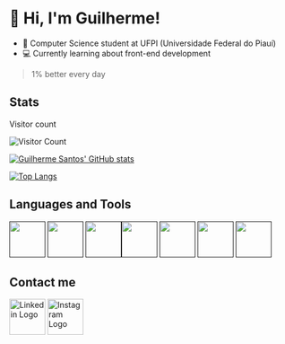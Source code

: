 # 👋 Hi, I'm Guilherme!

 - :blue_book: Computer Science student at UFPI (Universidade Federal do Piauí)
 - :computer: Currently learning about front-end development
 
> 1% better every day

## Stats

Visitor count

![Visitor Count](https://profile-counter.glitch.me/{guisantosfr}/count.svg)

[![Guilherme Santos' GitHub stats](https://github-readme-stats.vercel.app/api?username=guisantosfr&count_private=true&show_icons=true&theme=algolia&bg_color=111)](https://github.com/guisantosfr/github-readme-stats)

[![Top Langs](https://github-readme-stats.vercel.app/api/top-langs/?username=guisantosfr&layout=compact)](https://github.com/guisantosfr/github-readme-stats)


## Languages and Tools
[<img height="64px" src="https://cdn.svgporn.com/logos/c.svg">]() [<img height="64px" src="https://cdn.svgporn.com/logos/java.svg">]()  [<img height="64px" src="https://cdn.svgporn.com/logos/mysql.svg">]()[<img height="64px" src="https://cdn.svgporn.com/logos/html-5.svg">]() [<img height="64px" src="https://cdn.svgporn.com/logos/css-3.svg">]() [<img height="64px" src="https://cdn.svgporn.com/logos/javascript.svg">]() [<img height="64px" src="https://cdn.svgporn.com/logos/visual-studio-code.svg">]()

## Contact me
[<img src="https://www.vectorlogo.zone/logos/linkedin/linkedin-icon.svg" width=64 height=64 alt="Linkedin Logo">](https://www.linkedin.com/in/guisantosfr/)	[<img src="https://www.vectorlogo.zone/logos/instagram/instagram-icon.svg" width=64 height=64 alt="Instagram Logo">](https://www.instagram.com/guisantosfr/)

